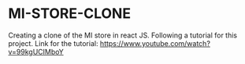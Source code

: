 # MI-STORE-CLONE
Creating a clone of the MI store in react JS. 
Following a tutorial for this project.
Link for the tutorial: https://www.youtube.com/watch?v=99kgUCIMboY
